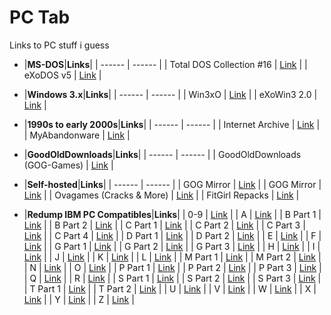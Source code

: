 # PC Tab

Links to PC stuff i guess<br/>

- |**MS-DOS**|**Links**|
| ------ | ------ |
| Total DOS Collection #16 | [Link](https://archive.org/download/Total_DOS_Collection_Release_16_March_2019) |
| eXoDOS v5 | [Link](https://exodos.the-eye.eu/) |

- |**Windows 3.x**|**Links**|
| ------ | ------ |
| Win3xO | [Link](https://the-eye.eu/public/Games/eXo/Win3xO/) |
| eXoWin3 2.0 | [Link](https://www.retro-exo.com/win3x.html) |

- |**1990s to early 2000s**|**Links**|
| ------ | ------ |
| Internet Archive | [Link](https://archive.org/) |
| MyAbandonware | [Link](https://www.myabandonware.com/) |

- |**GoodOldDownloads**|**Links**|
| ------ | ------ |
| GoodOldDownloads (GOG-Games) | [Link](https://gog-games.com) |

- |**Self-hosted**|**Links**|
| ------ | ------ |
| GOG Mirror | [Link](https://goggamespc7v6z5e.onion.ws/) |
| GOG Mirror | [Link](https://freegogpcgames.com/) |
| Ovagames (Cracks & More) | [Link](http://www.ovagames.com/) |
| FitGirl Repacks | [Link](https://fitgirl-repacks.site/) |

- |**Redump IBM PC Compatibles**|**Links**|
| 0-9 | [Link](https://archive.org/download/redump_pc_0) |
| A | [Link](https://archive.org/download/redump_pc_A) |
| B Part 1 | [Link](https://archive.org/download/redump_pc_B) |
| B Part 2 | [Link](https://archive.org/download/redump_pc_B-2) |
| C Part 1 | [Link](https://archive.org/download/redump_pc_C) |
| C Part 2 | [Link](https://archive.org/download/redump_pc_C-2) |
| C Part 3 | [Link](https://archive.org/download/redump_pc_C-3) |
| C Part 4 | [Link](https://archive.org/download/redump_pc_C-4) |
| D Part 1 | [Link](https://archive.org/download/redump_pc_D) |
| D Part 2 | [Link](https://archive.org/download/redump_pc_D-2) |
| E | [Link](https://archive.org/download/redump_pc_E) |
| F | [Link](https://archive.org/download/redump_pc_F) |
| G Part 1 | [Link](https://archive.org/download/redump_pc_G) |
| G Part 2 | [Link](https://archive.org/download/redump_pc_G-2) |
| G Part 3 | [Link](https://archive.org/download/redump_pc_G-3) |
| H | [Link](https://archive.org/download/redump_pc_H) |
| I | [Link](https://archive.org/download/redump_pc_I) |
| J | [Link](https://archive.org/download/redump_pc_J) |
| K | [Link](https://archive.org/download/redump_pc_K) |
| L | [Link](https://archive.org/download/redump_pc_L) |
| M Part 1 | [Link](https://archive.org/download/redump_pc_M) |
| M Part 2 | [Link](https://archive.org/download/redump_pc_M-2) |
| N | [Link](https://archive.org/download/redump_pc_N) |
| O | [Link](https://archive.org/download/redump_pc_O) |
| P Part 1 | [Link](https://archive.org/download/redump_pc_P) |
| P Part 2 | [Link](https://archive.org/download/redump_pc_P-2) |
| P Part 3 | [Link](https://archive.org/download/redump_pc_P-3) |
| Q | [Link](https://archive.org/download/redump_pc_Q) |
| R | [Link](https://archive.org/download/redump_pc_R) |
| S Part 1 | [Link](https://archive.org/download/redump_pc_S) |
| S Part 2 | [Link](https://archive.org/download/redump_pc_S-2) |
| S Part 3 | [Link](https://archive.org/download/redump_pc_S-3) |
| T Part 1 | [Link](https://archive.org/download/redump_pc_T) |
| T Part 2 | [Link](https://archive.org/download/redump_pc_T-2) |
| U | [Link](https://archive.org/download/redump_pc_U) |
| V | [Link](https://archive.org/download/redump_pc_V) |
| W | [Link](https://archive.org/download/redump_pc_W) |
| X | [Link](https://archive.org/download/redump_pc_X) |
| Y | [Link](https://archive.org/download/redump_pc_Y) |
| Z | [Link](https://archive.org/download/redump_pc_Z) |
